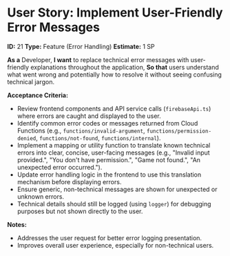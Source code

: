 # User Story: Implement User-Friendly Error Messages

**ID:** 21
**Type:** Feature (Error Handling)
**Estimate:** 1 SP

**As a** Developer,
**I want** to replace technical error messages with user-friendly explanations throughout the application,
**So that** users understand what went wrong and potentially how to resolve it without seeing confusing technical jargon.

**Acceptance Criteria:**

*   Review frontend components and API service calls (`firebaseApi.ts`) where errors are caught and displayed to the user.
*   Identify common error codes or messages returned from Cloud Functions (e.g., `functions/invalid-argument`, `functions/permission-denied`, `functions/not-found`, `functions/internal`).
*   Implement a mapping or utility function to translate known technical errors into clear, concise, user-facing messages (e.g., "Invalid input provided.", "You don't have permission.", "Game not found.", "An unexpected error occurred.").
*   Update error handling logic in the frontend to use this translation mechanism before displaying errors.
*   Ensure generic, non-technical messages are shown for unexpected or unknown errors.
*   Technical details should still be logged (using `logger`) for debugging purposes but not shown directly to the user.

**Notes:**

*   Addresses the user request for better error logging presentation.
*   Improves overall user experience, especially for non-technical users.